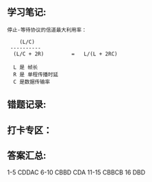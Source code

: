 ## 学习笔记:
```
停止-等待协议的信道最大利用率：

    (L/C)
 ----------
  (L/C + 2R)         =   L/(L + 2RC) 

  L 是 帧长
  R 是 单程传播时延
  C 是数据传输率
```
## 错题记录:



## 打卡专区：


## 答案汇总: 

1-5 CDDAC
6-10 CBBD CDA
11-15 CBBCB
16 DBD
